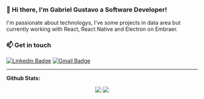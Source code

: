### 👋 Hi there, I'm Gabriel Gustavo a Software Developer! 

 I'm passionate about technologys, I've some projects in data area but currently working with React, React Native and Electron on Embraer.

### 📫 Get in touch

<a target="_blank" href="https://www.linkedin.com/in/gabriel-gustavo-santos/">
<img src="https://img.shields.io/badge/-linkedin-blue?style=for-the-badge&logo=Linkedin&logoColor=white&link=https://www.linkedin.com/in/gabriel-gustavo-santos/" alt="Linkedin Badge"></a>

<a target="_blank" href="mailto:rodriguesgg36@gmail.com">
<img src="https://img.shields.io/badge/-gmail-red?style=for-the-badge&logo=Gmail&logoColor=white&link=mailto:rodriguesgg36@gmail.com" alt="Gmail Badge"></a>

---

**Github Stats:**

<p align="center">
  
  <img src="https://github-readme-stats.vercel.app/api?username=gabriel-rodriguess&show_icons=true&line_height=24&hide=issues">
  <img src="https://github-readme-stats.vercel.app/api/top-langs/?username=gabriel-rodriguess&count_private=true&line_height=20&layout=compact">

</p>

<!--
**gabriel-rodriguess/gabriel-rodriguess** is a ✨ _special_ ✨ repository because its `README.md` (this file) appears on your GitHub profile.

Here are some ideas to get you started:

- 🔭 I’m currently working on ...
- 🌱 I’m currently learning ...
- 👯 I’m looking to collaborate on ...
- 🤔 I’m looking for help with ...
- 💬 Ask me about ...
- 📫 How to reach me: ...
- 😄 Pronouns: ...
- ⚡ Fun fact: ...
-->
